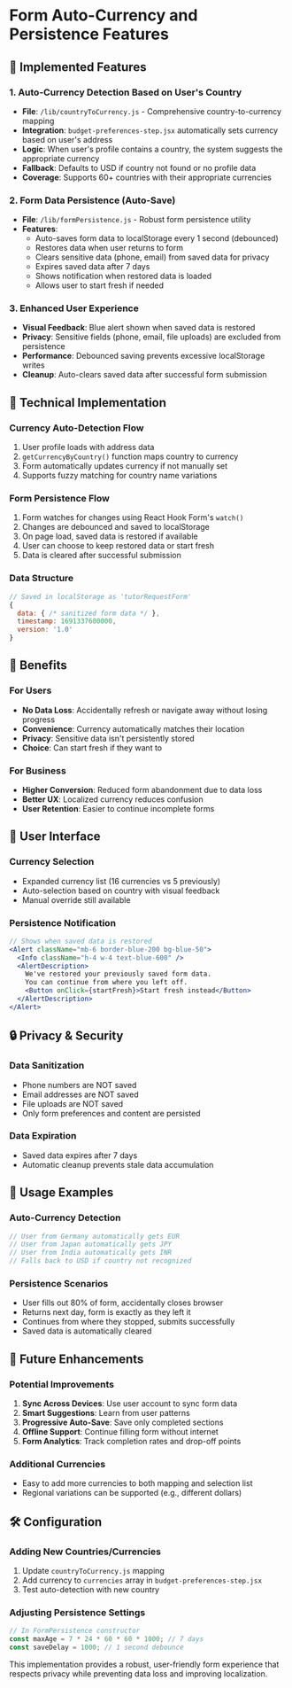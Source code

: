 # Form Auto-Currency and Persistence Features

## 🎯 Implemented Features

### 1. **Auto-Currency Detection Based on User's Country**
- **File**: `/lib/countryToCurrency.js` - Comprehensive country-to-currency mapping
- **Integration**: `budget-preferences-step.jsx` automatically sets currency based on user's address
- **Logic**: When user's profile contains a country, the system suggests the appropriate currency
- **Fallback**: Defaults to USD if country not found or no profile data
- **Coverage**: Supports 60+ countries with their appropriate currencies

### 2. **Form Data Persistence (Auto-Save)**
- **File**: `/lib/formPersistence.js` - Robust form persistence utility
- **Features**:
  - Auto-saves form data to localStorage every 1 second (debounced)
  - Restores data when user returns to form
  - Clears sensitive data (phone, email) from saved data for privacy
  - Expires saved data after 7 days
  - Shows notification when restored data is loaded
  - Allows user to start fresh if needed

### 3. **Enhanced User Experience**
- **Visual Feedback**: Blue alert shown when saved data is restored
- **Privacy**: Sensitive fields (phone, email, file uploads) are excluded from persistence
- **Performance**: Debounced saving prevents excessive localStorage writes
- **Cleanup**: Auto-clears saved data after successful form submission

## 🔧 Technical Implementation

### Currency Auto-Detection Flow
1. User profile loads with address data
2. `getCurrencyByCountry()` function maps country to currency
3. Form automatically updates currency if not manually set
4. Supports fuzzy matching for country name variations

### Form Persistence Flow
1. Form watches for changes using React Hook Form's `watch()`
2. Changes are debounced and saved to localStorage
3. On page load, saved data is restored if available
4. User can choose to keep restored data or start fresh
5. Data is cleared after successful submission

### Data Structure
```javascript
// Saved in localStorage as 'tutorRequestForm'
{
  data: { /* sanitized form data */ },
  timestamp: 1691337600000,
  version: '1.0'
}
```

## 🌟 Benefits

### For Users
- **No Data Loss**: Accidentally refresh or navigate away without losing progress
- **Convenience**: Currency automatically matches their location
- **Privacy**: Sensitive data isn't persistently stored
- **Choice**: Can start fresh if they want to

### For Business
- **Higher Conversion**: Reduced form abandonment due to data loss
- **Better UX**: Localized currency reduces confusion
- **User Retention**: Easier to continue incomplete forms

## 🎨 User Interface

### Currency Selection
- Expanded currency list (16 currencies vs 5 previously)
- Auto-selection based on country with visual feedback
- Manual override still available

### Persistence Notification
```jsx
// Shows when saved data is restored
<Alert className="mb-6 border-blue-200 bg-blue-50">
  <Info className="h-4 w-4 text-blue-600" />
  <AlertDescription>
    We've restored your previously saved form data. 
    You can continue from where you left off.
    <Button onClick={startFresh}>Start fresh instead</Button>
  </AlertDescription>
</Alert>
```

## 🔒 Privacy & Security

### Data Sanitization
- Phone numbers are NOT saved
- Email addresses are NOT saved  
- File uploads are NOT saved
- Only form preferences and content are persisted

### Data Expiration
- Saved data expires after 7 days
- Automatic cleanup prevents stale data accumulation

## 📱 Usage Examples

### Auto-Currency Detection
```javascript
// User from Germany automatically gets EUR
// User from Japan automatically gets JPY
// User from India automatically gets INR
// Falls back to USD if country not recognized
```

### Persistence Scenarios
- User fills out 80% of form, accidentally closes browser
- Returns next day, form is exactly as they left it
- Continues from where they stopped, submits successfully
- Saved data is automatically cleared

## 🚀 Future Enhancements

### Potential Improvements
1. **Sync Across Devices**: Use user account to sync form data
2. **Smart Suggestions**: Learn from user patterns
3. **Progressive Auto-Save**: Save only completed sections
4. **Offline Support**: Continue filling form without internet
5. **Form Analytics**: Track completion rates and drop-off points

### Additional Currencies
- Easy to add more currencies to both mapping and selection list
- Regional variations can be supported (e.g., different dollars)

## 🛠️ Configuration

### Adding New Countries/Currencies
1. Update `countryToCurrency.js` mapping
2. Add currency to `currencies` array in `budget-preferences-step.jsx`
3. Test auto-detection with new country

### Adjusting Persistence Settings
```javascript
// In FormPersistence constructor
const maxAge = 7 * 24 * 60 * 60 * 1000; // 7 days
const saveDelay = 1000; // 1 second debounce
```

This implementation provides a robust, user-friendly form experience that respects privacy while preventing data loss and improving localization.
